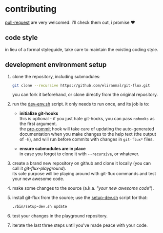 
# contributing

[pull-request][7] are very welcomed. i'll check them out, i promise :heart:

## code style

in lieu of a formal styleguide, take care to maintain the existing coding style.

## development environment setup

1. clone the repository, including submodules:
   
   ```sh
   git clone --recursive https://github.com/eliranmal/git-flux.git
   ```
   
   you can fork it beforehand, or clone directly from the original repository.

1. run the [dev-env.sh][5] script. it only needs to run once, and its job 
is to:
   
   - **initialize git-hooks**  
     this is optional - if you just hate git-hooks, you can pass `nohooks` 
     as the first argument.  
     the [pre-commit][4] hook will take care of updating the auto-generated 
     documentation when you make changes to the help text (the output of 
     `-h`), and will run before commits with changes in `git-flux*` files.  
   
   - **ensure submodules are in place**  
     in case you forgot to clone it with `--recursive`, or whatever.

1. create a brand new repository on github and clone it locally (you can 
call it *git-flux-playground*).  
its sole purpose will be playing around with git-flux commands and test 
your new awesome code.

1. make some changes to the source (a.k.a. *"your new awesome code"*).

1. install git-flux from the source; use the [setup-dev.sh][6] 
script for that:
   
   ```sh
   ./bin/setup-dev.sh update
   ```
   
1. test your changes in the playground repository.

1. iterate the last three steps until you've made peace with your code.








[4]: /bin/hooks/pre-commit
[5]: /bin/dev-env.sh
[6]: /bin/setup-dev.sh
[7]: https://github.com/eliranmal/git-flux/compare
